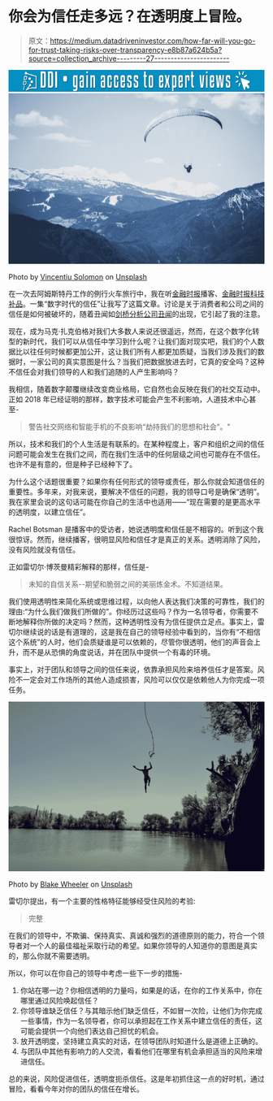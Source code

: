 # 你会为信任走多远？在透明度上冒险。

> 原文：<https://medium.datadriveninvestor.com/how-far-will-you-go-for-trust-taking-risks-over-transparency-e8b87a624b5a?source=collection_archive---------27----------------------->

![](img/b8069625ba1253da393e1c079f047f61.png)![](img/36745bfe7f6267dfa1d24c3a0d4dca50.png)

Photo by [Vincentiu Solomon](https://unsplash.com/@vincentiu?utm_source=medium&utm_medium=referral) on [Unsplash](https://unsplash.com?utm_source=medium&utm_medium=referral)

在一次去阿姆斯特丹工作的例行火车旅行中，我在听[金融时报](https://www.ft.com/)播客、[金融时报科技补品](https://www.ft.com/tech-tonic-podcast)。一集“数字时代的信任”让我写了这篇文章。讨论是关于消费者和公司之间的信任是如何被破坏的，随着丑闻如[剑桥分析公司丑闻](https://www.ft.com/content/828e50ac-2ace-11e8-a34a-7e7563b0b0f4)的出现，它引起了我的注意。

现在，成为马克·扎克伯格对我们大多数人来说还很遥远，然而，在这个数字化转型的新时代，我们可以从信任中学习到什么呢？让我们面对现实吧，我们的个人数据比以往任何时候都更加公开，这让我们所有人都更加质疑，当我们涉及我们的数据时，一家公司的真实意图是什么？当我们把数据放进去时，它真的安全吗？这种不信任会对我们领导的人和我们追随的人产生影响吗？

我相信，随着数字颠覆继续改变商业格局，它自然也会反映在我们的社交互动中。正如 2018 年已经证明的那样，数字技术可能会产生不利影响，人道技术中心甚至-

> 警告社交网络和智能手机的不良影响“劫持我们的思想和社会”。"

所以，技术和我们的个人生活是有联系的。在某种程度上，客户和组织之间的信任问题可能会发生在我们之间，而在我们生活中的任何层级之间也可能存在不信任。也许不是有意的，但是种子已经种下了。

为什么这个话题很重要？如果你有任何形式的领导或责任，那么你就会知道信任的重要性。多年来，对我来说，要解决不信任的问题，我的领导口号是确保“透明”。我在家里会说的这句话可能在你自己的生活中也适用——“现在需要的是更高水平的透明度，以建立信任”。

Rachel Botsman 是播客中的受访者，她说透明度和信任是不相容的。听到这个我很惊讶。然而，继续播客，很明显风险和信任才是真正的关系。透明消除了风险，没有风险就没有信任。

正如雷切尔·博茨曼精彩解释的那样，信任是-

> 未知的自信关系--期望和脆弱之间的美丽炼金术。不知道结果。

我们使用透明性来简化系统或思维过程，以向他人表达我们决策的可靠性，我们的理由:“为什么我们做我们所做的”。你经历过这些吗？作为一名领导者，你需要不断地解释你所做的决定吗？然而，这种透明性没有为信任提供立足点。事实上，雷切尔继续说的话是有道理的，这是我在自己的领导经验中看到的，当你有“不相信这个系统”的人时，他们会质疑谁是可以依赖的，尽管你很透明，他们的声音会上升，而不是从恐惧的角度说话，并在团队中提供一个有毒的环境。

事实上，对于团队和领导之间的信任来说，依靠承担风险来培养信任才是答案。风险不一定会对工作场所的其他人造成损害，风险可以仅仅是依赖他人为你完成一项任务。

![](img/29b94ef87c32df681d97c83ce20bfa97.png)

Photo by [Blake Wheeler](https://unsplash.com/@blakesox?utm_source=medium&utm_medium=referral) on [Unsplash](https://unsplash.com?utm_source=medium&utm_medium=referral)

雷切尔提出，有一个主要的性格特征能够经受住风险的考验:

> 完整

在我们的领导中，不欺骗、保持真实、真诚和强烈的道德原则的能力，符合一个领导者对一个人的最佳福祉采取行动的希望。如果你领导的人知道你的意图是真实的，那么你就不需要透明。

所以，你可以在你自己的领导中考虑一些下一步的措施-

1.  你站在哪一边？你相信透明的力量吗，如果是的话，在你的工作关系中，你在哪里通过风险唤起信任？
2.  你领导谁缺乏信任？与其暗示他们缺乏信任，不如冒一次险，让他们为你完成一些事情，作为一名领导者，你可以承担起在工作关系中建立信任的责任，这可能会提供一个向他们表达自己担忧的机会。
3.  放开透明度，坚持建立真实的对话，在领导团队时知道什么是道德上正确的。
4.  与团队中其他有影响力的人交流，看看他们在哪里有机会承担适当的风险来增进信任。

总的来说，风险促进信任，透明度扼杀信任。这是年初抓住这一点的好时机，通过冒险，看看今年对你的团队的信任在增长。